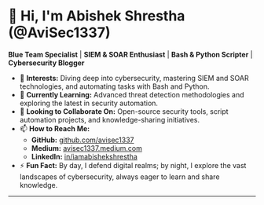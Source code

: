 # 👋 Hi, I'm Abishek Shrestha (@AviSec1337)

**Blue Team Specialist** | **SIEM & SOAR Enthusiast** | **Bash & Python Scripter** | **Cybersecurity Blogger**

- 👀 **Interests:** Diving deep into cybersecurity, mastering SIEM and SOAR technologies, and automating tasks with Bash and Python.
- 🌱 **Currently Learning:** Advanced threat detection methodologies and exploring the latest in security automation.
- 💞️ **Looking to Collaborate On:** Open-source security tools, script automation projects, and knowledge-sharing initiatives.
- 📫 **How to Reach Me:**
  - **GitHub:** [github.com/avisec1337](https://github.com/avisec1337)
  - **Medium:** [avisec1337.medium.com](https://avisec1337.medium.com)
  - **LinkedIn:** [in/iamabishekshrestha](https://www.linkedin.com/in/iamabishekshrestha)
- ⚡ **Fun Fact:** By day, I defend digital realms; by night, I explore the vast landscapes of cybersecurity, always eager to learn and share knowledge.

---
<!---
AviSec1337/AviSec1337 is a ✨ special ✨ repository because its `README.md` (this file) appears on your GitHub profile.
You can click the Preview link to take a look at your changes.
--->
